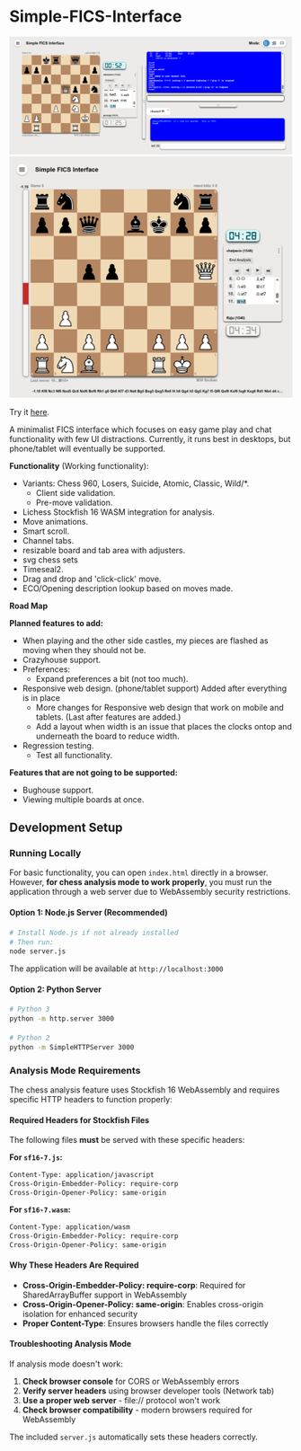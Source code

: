 # Simple-FICS-Interface
<img src="docs/screenshot.png">
<img src="docs/analysis-screenshot.png">

Try it <a href="https://simple-fics-interface.pages.dev/" target="_blank">here</a>.

A minimalist FICS interface which focuses on easy game play and chat functionality with few UI distractions. Currently, it runs best in desktops, but phone/tablet will eventually be supported.

**Functionality** (Working functionality):
- Variants: Chess 960, Losers, Suicide, Atomic, Classic, Wild/*.
  - Client side validation.
  - Pre-move validation.
- Lichess Stockfish 16 WASM integration for analysis.
- Move animations.
- Smart scroll.
- Channel tabs.
- resizable board and tab area with adjusters.
- svg chess sets
- Timeseal2.
- Drag and drop and 'click-click' move.
- ECO/Opening description lookup based on moves made.

**Road Map**

**Planned features to add:**
- When playing and the other side castles, my pieces are 
  flashed as moving when they should not be.
- Crazyhouse support.
- Preferences:
  - Expand preferences a bit (not too much).
- Responsive web design. (phone/tablet support)
  Added after everything is in place
  - More changes for Responsive web design that work on mobile and tablets. (Last after features are added.)
  - Add a layout when width is an issue that places the clocks ontop and underneath the board to reduce width.
- Regression testing.
  - Test all functionality.

**Features that are not going to be supported:**

- Bughouse support.
- Viewing multiple boards at once.

## Development Setup

### Running Locally

For basic functionality, you can open `index.html` directly in a browser. However, **for chess analysis mode to work properly**, you must run the application through a web server due to WebAssembly security restrictions.

#### Option 1: Node.js Server (Recommended)
```bash
# Install Node.js if not already installed
# Then run:
node server.js
```

The application will be available at `http://localhost:3000`

#### Option 2: Python Server
```bash
# Python 3
python -m http.server 3000

# Python 2
python -m SimpleHTTPServer 3000
```

### Analysis Mode Requirements

The chess analysis feature uses Stockfish 16 WebAssembly and requires specific HTTP headers to function properly:

#### Required Headers for Stockfish Files
The following files **must** be served with these specific headers:

**For `sf16-7.js`:**
```
Content-Type: application/javascript
Cross-Origin-Embedder-Policy: require-corp
Cross-Origin-Opener-Policy: same-origin
```

**For `sf16-7.wasm`:**
```
Content-Type: application/wasm
Cross-Origin-Embedder-Policy: require-corp
Cross-Origin-Opener-Policy: same-origin
```

#### Why These Headers Are Required
- **Cross-Origin-Embedder-Policy: require-corp**: Required for SharedArrayBuffer support in WebAssembly
- **Cross-Origin-Opener-Policy: same-origin**: Enables cross-origin isolation for enhanced security
- **Proper Content-Type**: Ensures browsers handle the files correctly

#### Troubleshooting Analysis Mode
If analysis mode doesn't work:
1. **Check browser console** for CORS or WebAssembly errors
2. **Verify server headers** using browser developer tools (Network tab)
3. **Use a proper web server** - file:// protocol won't work
4. **Check browser compatibility** - modern browsers required for WebAssembly

The included `server.js` automatically sets these headers correctly.